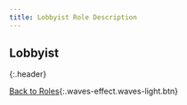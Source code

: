 ```yaml
---
title: Lobbyist Role Description
---
```


## Lobbyist
{:.header}



[Back to Roles](..){:.waves-effect.waves-light.btn}